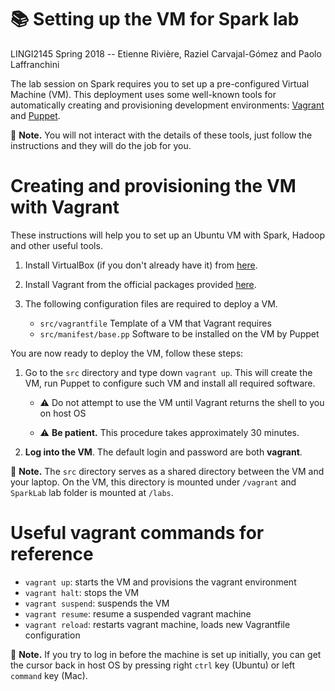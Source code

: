 # :books: Setting up the VM for Spark lab
LINGI2145 Spring 2018 -- Etienne Rivière, Raziel Carvajal-Gómez and Paolo Laffranchini

The lab session on Spark requires you to set up a pre-configured Virtual Machine (VM). This deployment uses some well-known tools for automatically creating and provisioning development environments: [Vagrant](https://www.vagrantup.com/intro/index.html) and [Puppet](https://puppet.com/).

:pencil: **Note.** You will not interact with the details of these tools, just follow the instructions and they will do the job for you.

# Creating and provisioning the VM with Vagrant

These instructions will help you to set up an Ubuntu VM with Spark, Hadoop and other useful tools.


1. Install VirtualBox (if you don't already have it) from [here](https://www.virtualbox.org/wiki/Downloads).

1. Install Vagrant from the official packages provided [here](https://www.vagrantup.com/downloads.html).

1. The following configuration files are required to deploy a VM.

	- `src/vagrantfile` Template of a VM that Vagrant requires
	- `src/manifest/base.pp` Software to be installed on the VM by Puppet

You are now ready to deploy the VM, follow these steps:

1. Go to the `src` directory and type down `vagrant up`. This will create the VM, run Puppet to configure such VM and install all required software.

	- :warning: Do not attempt to use the VM until Vagrant returns the shell to you on host OS

	- :warning: **Be patient.** This procedure takes approximately 30 minutes.

1. **Log into the VM**. The default login and password are both **vagrant**.

:pencil: **Note.** The `src` directory serves as a shared directory between the VM and your laptop. On the VM, this directory is mounted under `/vagrant` and `SparkLab` lab folder is mounted at `/labs`.

# Useful vagrant commands for reference

- `vagrant up`: starts the VM and provisions the vagrant environment
- `vagrant halt`: stops the VM
- `vagrant suspend`: suspends the VM
- `vagrant resume`: resume a suspended vagrant machine
- `vagrant reload`: restarts vagrant machine, loads new Vagrantfile configuration

:pencil: **Note.** If you try to log in before the machine is set up initially, you can get the cursor back in host OS by pressing right `ctrl` key (Ubuntu) or left `command` key (Mac).

